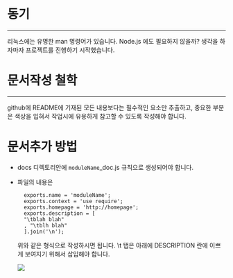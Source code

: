 # 동기
-------

  리눅스에는 유명한 man 명령어가 있습니다. Node.js 에도 필요하지 않을까? 생각을 하자마자 프로젝트를 진행하기 시작했습니다.


# 문서작성 철학
---------------

  github에 README에 기재된 모든 내용보다는 필수적인 요소만 추출하고, 중요한 부분은 색상을 입혀서 작업시에 유용하게 참고할 수 있도록 작성해야 합니다.


# 문서추가 방법

- docs 디렉토리안에 <code>moduleName</code>_doc.js 규칙으로 생성되어야 합니다.
- 파일의 내용은

        exports.name = 'moduleName';                                                                                                                                                                                                               
        exports.context = 'use require';                                                                                                                                                                                         
        exports.homepage = 'http://homepage';                                                                                                                                                                                                   
        exports.description = [
        "\tblah blah"
        , "\tblh blah"
        ].join('\n');


  위와 같은 형식으로 작성하시면 됩니다. \t 탭은 아래에 DESCRIPTION 란에 이쁘게 보여지기 위해서 삽입해야 합니다.
  
  <img src="http://i.minus.com/iy6FOo2hT3QeV.jpg" />


